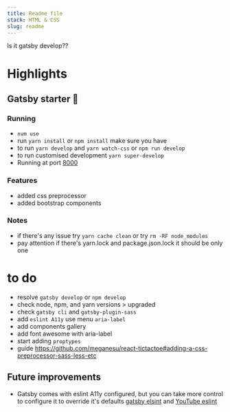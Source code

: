 ```yaml
---
title: Readme file
stack: HTML & CSS
slug: readme
---
```

Is it gatsby develop??

# Highlights
## Gatsby starter 🚀 
### Running
* `nvm use`
* run `yarn install` or `npm install` make sure you have 
* to run `yarn develop` and `yarn watch-css` or `npm run develop`  
* to run customised development `yarn super-develop`
* Running at port [8000](http://localhost:8000/)

### Features
* added css preprocessor 
* added bootstrap components

### Notes
* if there's any issue try `yarn cache clean` or try `rm -RF node_modules`
* pay attention if there's yarn.lock and package.json.lock it should be only one

# to do
* resolve `gatsby develop` or `npm develop`
* check node, npm, and yarn versions > upgraded
* check `gatsby cli` and `gatsby-plugin-sass`
* add `eslint A11y` use menu `aria-label`
* add components gallery
* add font awesome with aria-label
* start adding `proptypes`
* guide https://github.com/meganesu/react-tictactoe#adding-a-css-preprocessor-sass-less-etc


## Future improvements
* Gatsby comes with eslint A11y configured, but you can take more control to configure it to override it's defaults [gatsby elsint](https://www.gatsbyjs.com/plugins/gatsby-plugin-eslint/) and [YouTube eslint](https://www.youtube.com/watch?v=PZWnJYj1HbY)
